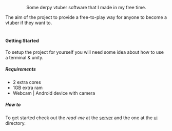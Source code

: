 <p align="center">
    Some derpy vtuber software that I made in my free time.
</p>

The aim of the project to provide a free-to-play way for anyone to become a vtuber if they want to.

<h1></h1>

#### Getting Started

To setup the project for yourself you will need some idea about how to use a terminal & unity.

##### Requirements

- 2 extra cores
- 1GB extra ram
- Webcam | Android device with camera

##### How to

To get started check out the *read-me* at the [server](./server) and the one at the [ui](./ui) directory.
